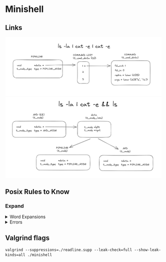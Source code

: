 # Minishell

## Links

![](assets/image1.png)
![](assets/image2.png)

## Posix Rules to Know

### Expand

<details>
<summary> Word Expansions </summary>

#### Unspecified results

The '\$' character is used to introduce parameter expansion, command substitution, or arithmetic evaluation. If an unquoted '\$' is followed by a character that is not one of the following:
* A numeric character
* The name of one of the special parameters (see Special Parameters)
* A valid first character of a variable name
* A \<left-curly-bracket\> ( '\{' )
* A \<left-parenthesis\>

the result is unspecified.
</details>

<details>
<summary> Errors </summary>

ambiguous redirect

```bash
export a="file1 file2"
ls > $a
bash: $a: ambiguous redirect
```
```bash
export a=""
< $a cat
bash: $a: ambiguous redirect
```
</details>

## Valgrind flags

```
valgrind --suppressions=./readline.supp --leak-check=full --show-leak-kinds=all ./minishell
```